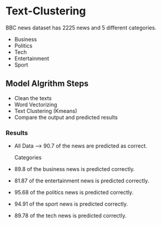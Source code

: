 # Text-Clustering

BBC news dataset has 2225 news and 5 different categories.

* Business 
* Politics 
* Tech 
* Entertainment 
* Sport
## Model Algrithm Steps
* Clean the texts
* Word Vectorizing
* Text Clustering (Kmeans)
* Compare the output and predicted results

### Results 

* All Data --> 90.7 of the news are predicted as correct.

  Categories

* 89.8 of the business news is predicted correctly.

* 81.87 of the entertainment news is predicted correctly.

* 95.68 of the politics news is predicted correctly.

* 94.91 of the sport news is predicted correctly.

* 89.78 of the tech news is predicted correctly.
